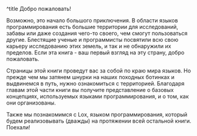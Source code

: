 ^title Добро пожаловать!

Возможно, это начало большого приключения. В области языков программирования 
есть большие территории для исследований, забавы или даже создания чего-то 
своего, чем смогут пользоваться другие. Блестящие ученые и программисты 
посвятили всю свою карьеру исследованию этих земель, и так и не обнаружили их
пределов. Если эта книга - ваш первый взгляд на эту страну, добро пожаловать.

Страницы этой книги проведут вас за собой по краю мира языков. Но прежде 
чем мы затянем шнурки на наших походных ботинках и выдвинемся в путь, нужно 
ознакомиться с территорией. Благодаря главам этой части книги вы получите 
представление о базовых концепциях, используемых языками программирования, 
и о том, как они организованы.

Также мы познакомимся с Lox, языком программирования, который будем 
реализовывать (дважды) на протяжении всей остальной книги. Поехали!

